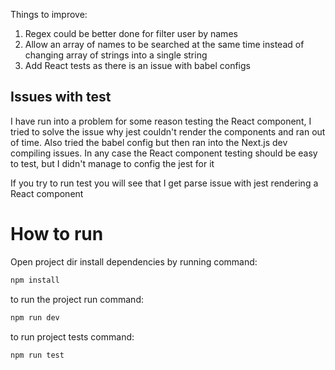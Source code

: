 Things to improve:
1) Regex could be better done for filter user by names
2) Allow an array of names to be searched at the same time instead of changing array of strings into a single string
3) Add React tests as there is an issue with babel configs

## Issues with test
I have run into a problem for some reason testing the React component, I tried to solve the issue why jest couldn't render the
components and ran out of time. Also tried the babel config but then ran into the Next.js dev compiling issues.
In any case the React component testing should be easy to test, but I didn't manage to config the jest for it

If you try to run test you will see that I get parse issue with jest rendering a React component

# How to run
Open project dir install dependencies by running command: 
```bash
npm install
```
to run the project run command:
```bash
npm run dev
```
to run project tests command:
```bash
npm run test
```
